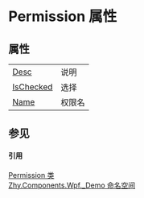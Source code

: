 # Permission 属性




## 属性
<table>
<tr>
<td><a href="P_Zhy_Components_Wpf__Demo_Permission_Desc.md">Desc</a></td>
<td>说明</td></tr>
<tr>
<td><a href="P_Zhy_Components_Wpf__Demo_Permission_IsChecked.md">IsChecked</a></td>
<td>选择</td></tr>
<tr>
<td><a href="P_Zhy_Components_Wpf__Demo_Permission_Name.md">Name</a></td>
<td>权限名</td></tr>
</table>

## 参见


#### 引用
<a href="T_Zhy_Components_Wpf__Demo_Permission.md">Permission 类</a>  
<a href="N_Zhy_Components_Wpf__Demo.md">Zhy.Components.Wpf._Demo 命名空间</a>  
